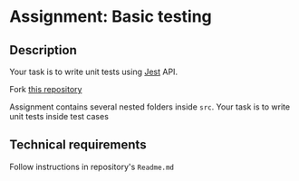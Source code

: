 # Assignment: Basic testing

## Description

Your task is to write unit tests using [Jest](https://jestjs.io) API.

Fork [this repository](https://github.com/AlreadyBored/basic-testing)

Assignment contains several nested folders inside `src`. Your task is to write unit tests inside test cases

## Technical requirements

Follow instructions in repository's `Readme.md`